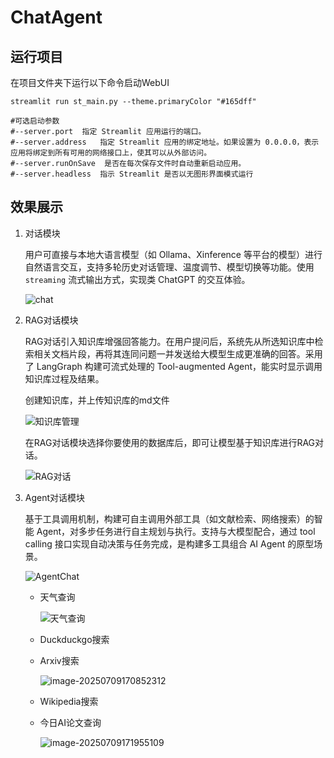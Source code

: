 # ChatAgent
## 运行项目

在项目文件夹下运行以下命令启动WebUI

```
streamlit run st_main.py --theme.primaryColor "#165dff"

#可选启动参数
#--server.port	指定 Streamlit 应用运行的端口。
#--server.address	指定 Streamlit 应用的绑定地址。如果设置为 0.0.0.0，表示应用将绑定到所有可用的网络接口上，使其可以从外部访问。
#--server.runOnSave	 是否在每次保存文件时自动重新启动应用。
#--server.headless	指示 Streamlit 是否以无图形界面模式运行
```

## 效果展示

1. 对话模块

   用户可直接与本地大语言模型（如 Ollama、Xinference 等平台的模型）进行自然语言交互，支持多轮历史对话管理、温度调节、模型切换等功能。使用 `streaming` 流式输出方式，实现类 ChatGPT 的交互体验。

   ![chat](https://github.com/AIBCCC/ChatAgent/blob/main/chatchat/img/chat.png)

2. RAG对话模块

   RAG对话引入知识库增强回答能力。在用户提问后，系统先从所选知识库中检索相关文档片段，再将其连同问题一并发送给大模型生成更准确的回答。采用了 LangGraph 构建可流式处理的 Tool-augmented Agent，能实时显示调用知识库过程及结果。

   创建知识库，并上传知识库的md文件

   ![知识库管理](https://github.com/AIBCCC/ChatAgent/blob/main/chatchat/img/知识库管理.png)

   在RAG对话模块选择你要使用的数据库后，即可让模型基于知识库进行RAG对话。

   ![RAG对话](https://github.com/AIBCCC/ChatAgent/blob/main/chatchat/img/RAG对话.png)

3. Agent对话模块

   基于工具调用机制，构建可自主调用外部工具（如文献检索、网络搜索）的智能 Agent，对多步任务进行自主规划与执行。支持与大模型配合，通过 tool calling 接口实现自动决策与任务完成，是构建多工具组合 AI Agent 的原型场景。

   ![AgentChat](https://github.com/AIBCCC/ChatAgent/blob/main/chatchat/img/AgentChat.png)

   - 天气查询

     ![天气查询](https://github.com/AIBCCC/ChatAgent/blob/main/chatchat/img/天气查询.png)

   - Duckduckgo搜索

     

   - Arxiv搜索

     ![image-20250709170852312](https://github.com/AIBCCC/ChatAgent/blob/main/chatchat/img/Arxiv搜索.png)

   - Wikipedia搜索

   - 今日AI论文查询

     ![image-20250709171955109](https://github.com/AIBCCC/ChatAgent/blob/main/chatchat/img/今日AI论文查询.png)
